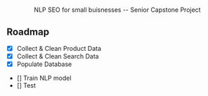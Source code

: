   <h1 align="center"></h2>

  <p align="center">
    NLP SEO for small buisnesses -- Senior Capstone Project
</p>


## Roadmap
- [x] Collect & Clean Product Data
- [x] Collect & Clean Search Data
- [x] Populate Database
- [] Train NLP model
- [] Test
